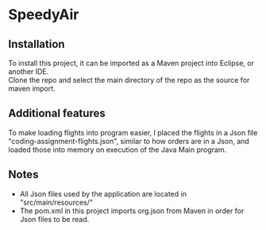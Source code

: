 # SpeedyAir

## Installation

<p>
To install this project, it can be imported as a Maven project into Eclipse, or another IDE.<br>
Clone the repo and select the main directory of the repo as the source for maven import.
</p>

## Additional features

<p>
To make loading flights into program easier, I placed the flights in a Json file "coding-assignment-flights.json", similar to how orders are in a Json, and loaded those into memory on execution of the Java Main program.
</p>

## Notes

<ul>
<li>All Json files used by the application are located in "src/main/resources/"</li>
<li>The pom.xml in this project imports org.json from Maven in order for Json files to be read.</li>
</ul>
